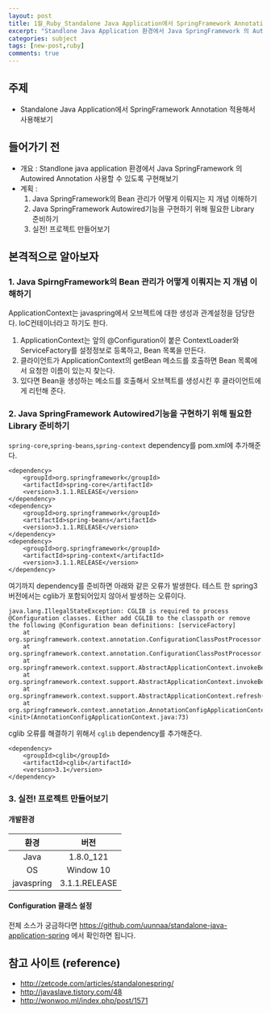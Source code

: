 ```yaml
---
layout: post
title: 1월_Ruby_Standalone Java Application에서 SpringFramework Annotation 적용해서 사용해보기
excerpt: "Standlone Java Application 환경에서 Java SpringFramework 의 Autowired Annotation 사용할 수 있도록 구현해보기"
categories: subject
tags: [new-post,ruby]
comments: true
---
```

## 주제

- Standalone Java Application에서 SpringFramework Annotation 적용해서 사용해보기

## 들어가기 전

- 개요 : Standlone java application 환경에서 Java SpringFramework 의 Autowired Annotation 사용할 수 있도록 구현해보기
- 계획 : 
  1. Java SpringFramework의 Bean 관리가 어떻게 이뤄지는 지 개념 이해하기
  2. Java SpringFramework Autowired기능을 구현하기 위해 필요한 Library 준비하기
  3. 실전! 프로젝트 만들어보기 

## 본격적으로 알아보자

### 1. Java SpirngFramework의 Bean 관리가 어떻게 이뤄지는 지 개념 이해하기

ApplicationContext는 javaspring에서 오브젝트에 대한 생성과 관계설정을 담당한다. IoC컨테이너라고 하기도 한다.
1. ApplicationContext는 앞의 @Configuration이 붙은 ContextLoader와 ServiceFactory를 설정정보로 등록하고, Bean 목록을 만든다. 
2. 클라이언트가 ApplicationContext의 getBean 메소드를 호출하면 Bean 목록에서 요청한 이름이 있는지 찾는다.
3. 있다면 Bean을 생성하는 메소드를 호출해서 오브젝트를 생성시킨 후 클라이언트에게 리턴해 준다.

### 2. Java SpringFramework Autowired기능을 구현하기 위해 필요한 Library 준비하기


<code>spring-core</code>,<code>spring-beans</code>,<code>spring-context</code> dependency를 pom.xml에 추가해준다.

```
<dependency>
    <groupId>org.springframework</groupId>
    <artifactId>spring-core</artifactId>
    <version>3.1.1.RELEASE</version>
</dependency>
<dependency>
    <groupId>org.springframework</groupId>
    <artifactId>spring-beans</artifactId>
    <version>3.1.1.RELEASE</version>
</dependency>
<dependency>
    <groupId>org.springframework</groupId>
    <artifactId>spring-context</artifactId>
    <version>3.1.1.RELEASE</version>
</dependency>
```


여기까지 dependency를 준비하면 아래와 같은 오류가 발생한다. 테스트 한 spring3버전에서는 cglib가 포함되어있지 않아서 발생하는 오류이다. 

```
java.lang.IllegalStateException: CGLIB is required to process @Configuration classes. Either add CGLIB to the classpath or remove the following @Configuration bean definitions: [serviceFactory]
	at org.springframework.context.annotation.ConfigurationClassPostProcessor.enhanceConfigurationClasses(ConfigurationClassPostProcessor.java:327)
	at org.springframework.context.annotation.ConfigurationClassPostProcessor.postProcessBeanFactory(ConfigurationClassPostProcessor.java:222)
	at org.springframework.context.support.AbstractApplicationContext.invokeBeanFactoryPostProcessors(AbstractApplicationContext.java:681)
	at org.springframework.context.support.AbstractApplicationContext.invokeBeanFactoryPostProcessors(AbstractApplicationContext.java:620)
	at org.springframework.context.support.AbstractApplicationContext.refresh(AbstractApplicationContext.java:446)
	at org.springframework.context.annotation.AnnotationConfigApplicationContext.<init>(AnnotationConfigApplicationContext.java:73)
```


cglib 오류를 해결하기 위해서 <code>cglib</code> dependency를 추가해준다.

```
<dependency>
    <groupId>cglib</groupId>
    <artifactId>cglib</artifactId>
    <version>3.1</version>
</dependency>
```


### 3. 실전! 프로젝트 만들어보기

#### 개발환경

|환경|버전|
|:---:|:---:|
|Java|1.8.0_121|
|OS|Window 10|
|javaspring|3.1.1.RELEASE|

#### Configuration 클래스 설정



전체 소스가 궁금하다면 https://github.com/uunnaa/standalone-java-application-spring 에서 확인하면 됩니다.

## 참고 사이트 (reference)
- http://zetcode.com/articles/standalonespring/
- http://javaslave.tistory.com/48
- http://wonwoo.ml/index.php/post/1571